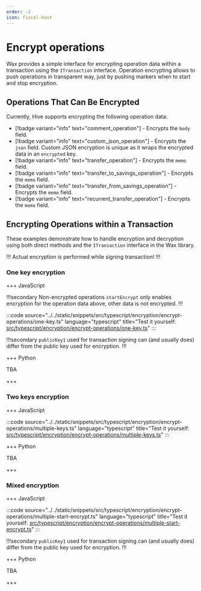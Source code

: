 ```yaml
---
order: -2
icon: fiscal-host
---
```


# Encrypt operations

Wax provides a simple interface for encrypting operation data within a transaction using the `ITransaction` interface. Operation encrypting allows to push operations in transparent way, just by pushing markers when to start and stop encryption.

## Operations That Can Be Encrypted

Currently, Hive supports encrypting the following operation data:

- [!badge variant="info" text="comment_operation"] - Encrypts the `body` field.
- [!badge variant="info" text="custom_json_operation"] - Encrypts the `json` field. Custom JSON encryption is unique as it wraps the encrypted data in an `encrypted` key.
- [!badge variant="info" text="transfer_operation"] - Encrypts the `memo` field.
- [!badge variant="info" text="transfer_to_savings_operation"] - Encrypts the `memo` field.
- [!badge variant="info" text="transfer_from_savings_operation"] - Encrypts the `memo` field.
- [!badge variant="info" text="recurrent_transfer_operation"] - Encrypts the `memo` field.

## Encrypting Operations within a Transaction

These examples demonstrate how to handle encryption and decryption using both direct methods and the `ITransaction` interface in the Wax library.

!!!
Actual encryption is performed while signing transaction!
!!!

### One key encryption

+++ JavaScript

!!!secondary Non-encrypted operations
`startEncrypt` only enables encryption for the operation data above, other data is not encrypted.
!!!

:::code source="../../static/snippets/src/typescript/encryption/encrypt-operations/one-key.ts" language="typescript" title="Test it yourself: [src/typescript/encryption/encrypt-operations/one-key.ts](https://stackblitz.com/github/openhive-network/wax-doc-snippets?file=src%2Ftypescript%2Fencryption%2Fencrypt-operations%2Fone-key.ts&startScript=test-encryption-encrypt-operations-one-key)" :::

!!!secondary
`publicKey1` used for transaction signing can (and usually does) differ from the public key used for encryption.
!!!

+++ Python

TBA

+++

### Two keys encryption

+++ JavaScript

:::code source="../../static/snippets/src/typescript/encryption/encrypt-operations/multiple-keys.ts" language="typescript" title="Test it yourself: [src/typescript/encryption/encrypt-operations/multiple-keys.ts](https://stackblitz.com/github/openhive-network/wax-doc-snippets?file=src%2Ftypescript%2Fencryption%2Fencrypt-operations%2Fmultiple-keys.ts&startScript=test-encryption-encrypt-operations-multiple-keys)" :::

+++ Python

TBA

+++

### Mixed encryption

+++ JavaScript

:::code source="../../static/snippets/src/typescript/encryption/encrypt-operations/multiple-start-encrypt.ts" language="typescript" title="Test it yourself: [src/typescript/encryption/encrypt-operations/multiple-start-encrypt.ts](https://stackblitz.com/github/openhive-network/wax-doc-snippets?file=src%2Ftypescript%2Fencryption%2Fencrypt-operations%2Fmultiple-start-encrypt.ts&startScript=test-encryption-encrypt-operations-multiple-start-encrypt)" :::

!!!secondary
`publicKey1` used for transaction signing can (and usually does) differ from the public key used for encryption.
!!!

+++ Python

TBA

+++
